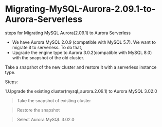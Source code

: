 # Migrating-MySQL-Aurora-2.09.1-to-Aurora-Serverless
steps for Migrating MySQL Aurora(2.09.1) to Aurora Serverless

* We have Aurora MySQL 2.0.9 (compatible with MySQL 5.7). We want to migrate it to serverless. 
To do that,
* Upgrade the engine type to Aurora 3.0.2(compatible with MySQL 8.0) with the snapshot of the old cluster.

Take a snapshot of the new cluster and restore it with a serverless instance type.

Steps:

1.Upgrade the existing cluster(mysql_aurora.2.09.1) to Aurora MySQL 3.02.0
  > Take the snapshot of existing cluster
  
  > Restore the snapshot
  
  > Select Aurora MySQL 3.02.0
